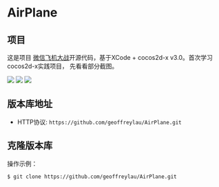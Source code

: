 # AirPlane


## 项目

这是项目 [微信飞机大战](https://github.com/geoffreylau/AirPlane.git)开源代码，基于XCode + cocos2d-x v3.0。首次学习cocos2d-x实践项目，
先看看部分截图。


![](https://github.com/geoffreylau/AirPlane/master/gameover.png)
![](https://github.com/geoffreylau/AirPlane/master/gamesplash.png)
![](https://github.com/geoffreylau/AirPlane/master/gaming.png)


## 版本库地址
* HTTP协议: `https://github.com/geoffreylau/AirPlane.git` 

## 克隆版本库

操作示例：

    $ git clone https://github.com/geoffreylau/AirPlane.git
